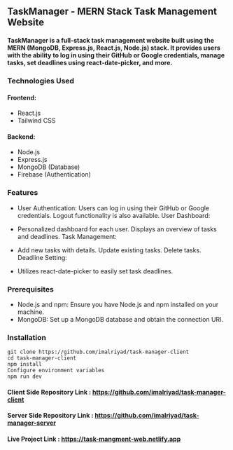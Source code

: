 ## TaskManager - MERN Stack Task Management Website
#### TaskManager is a full-stack task management website built using the MERN (MongoDB, Express.js, React.js, Node.js) stack. It provides users with the ability to log in using their GitHub or Google credentials, manage tasks, set deadlines using react-date-picker, and more.

### Technologies Used
#### Frontend:

- React.js
- Tailwind CSS

#### Backend:

- Node.js
- Express.js
- MongoDB (Database)
- Firebase (Authentication)

### Features
- User Authentication:
Users can log in using their GitHub or Google credentials.
Logout functionality is also available.
User Dashboard:

- Personalized dashboard for each user.
Displays an overview of tasks and deadlines.
Task Management:

- Add new tasks with details.
Update existing tasks.
Delete tasks.
Deadline Setting:

- Utilizes react-date-picker to easily set task deadlines.
### Prerequisites

- Node.js and npm: Ensure you have Node.js and npm installed on your machine.
- MongoDB: Set up a MongoDB database and obtain the connection URI.

### Installation

```
git clone https://github.com/imalriyad/task-manager-client
cd task-manager-client
npm install
Configure environment variables
npm run dev
```
#### Client Side Repository Link : https://github.com/imalriyad/task-manager-client
#### Server Side Repository Link : https://github.com/imalriyad/task-manager-server
#### Live Project Link : https://task-mangment-web.netlify.app
